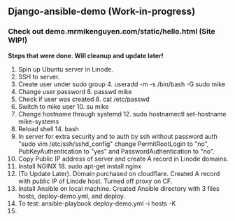 ## Django-ansible-demo (Work-in-progress)

### Check out demo.mrmikenguyen.com/static/hello.html (Site WIP!)

**Steps that were done. Will cleanup and update later!**
1. Spin up Ubuntu server in Linode.
2. SSH to server.
3. Create user under sudo group
   4. useradd -m -s /bin/bash -G sudo mike
5. Change user password
   6. passwd mike
7. Check if user was created
   8. cat /etc/passwd
9. Switch to mike user
   10. su mike
11. Change hostname through systemd
    12. sudo hostnamectl set-hostname mike-systems
13. Reload shell
    14. bash
15. In server for extra security and to auth by ssh without password auth "sudo vim /etc/ssh/sshd_config" change PermitRootLogin to "no", PubKeyAuthentication to "yes" and PasswordAuthentication to "no".
16. Copy Public IP address of server and create A record in Linode domains.
17. Install NGINX
    18. sudo apt-get install nginx
19. (To Update Later). Domain purchased on cloudflare. Created A record with public IP of Linode host. Turned off proxy on CF.
20. Install Ansible on local machine. Created Ansible directory with 3 files hosts, deploy-demo.yml, and deploy.
21. To test: ansible-playbook deploy-demo.yml -i hosts -K
22. 